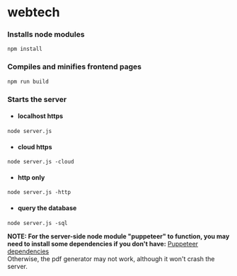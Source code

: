 # webtech

### Installs node modules
```
npm install
```

### Compiles and minifies frontend pages
```
npm run build
```

### Starts the server
* #### localhost https
```
node server.js
```
* #### cloud https
```
node server.js -cloud
```
* #### http only
```
node server.js -http
```
* #### query the database
```
node server.js -sql
```

**NOTE: For the server-side node module "puppeteer" to function, you may need to install some dependencies if you don't have:**
[Puppeteer dependencies](https://github.com/puppeteer/puppeteer/blob/master/docs/troubleshooting.md#chrome-headless-doesnt-launch-on-unix%20dependencies)<br>
Otherwise, the pdf generator may not work, although it won't crash the server.
